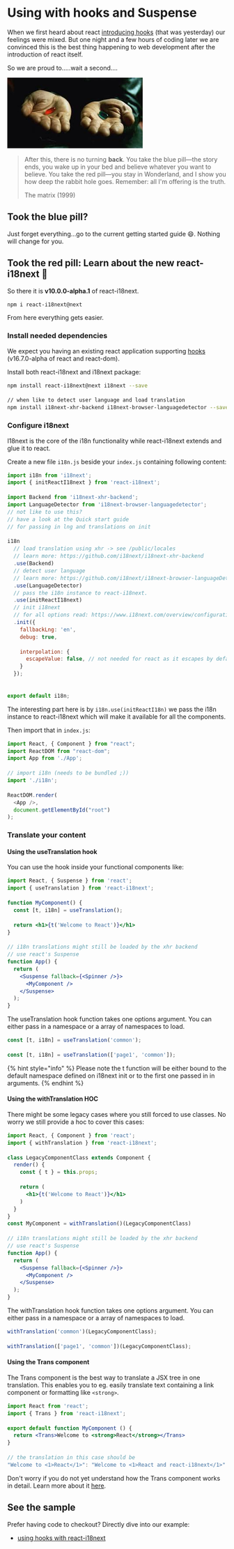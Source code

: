 # Using with hooks and Suspense

When we first heard about react [introducing hooks](https://reactjs.org/docs/hooks-intro.html) \(that was yesterday\) our feelings were mixed. But one night and a few hours of coding later we are convinced this is the best thing happening to web development after the introduction of react itself.

So we are proud to.....wait a second....

![](../.gitbook/assets/pill.jpeg)

> After this, there is no turning **back**. You take the blue pill—the story ends, you wake up in your bed and believe whatever you want to believe. You take the red pill—you stay in Wonderland, and I show you how deep the rabbit hole goes. Remember: all I'm offering is the truth.  
>   
> The matrix \(1999\)

## Took the blue pill?

Just forget everything...go to the current getting started guide 😄. Nothing will change for you.

## Took the red pill: Learn about the new react-i18next 🌈

So there it is **v10.0.0-alpha.1** of react-i18next.

```bash
npm i react-i18next@next
```

From here everything gets easier.

### Install needed dependencies

We expect you having an existing react application supporting [hooks](https://reactjs.org/docs/hooks-intro.html) \(v16.7.0-alpha of react and react-dom\).

Install both react-i18next and i18next package:

```bash
npm install react-i18next@next i18next --save

// when like to detect user language and load translation
npm install i18next-xhr-backend i18next-browser-languagedetector --save
```

### Configure i18next

I18next is the core of the i18n functionality while react-i18next extends and glue it to react.

Create a new file `i18n.js` beside your `index.js` containing following content:

```javascript
import i18n from 'i18next';
import { initReactI18next } from 'react-i18next';

import Backend from 'i18next-xhr-backend';
import LanguageDetector from 'i18next-browser-languagedetector';
// not like to use this?
// have a look at the Quick start guide 
// for passing in lng and translations on init

i18n
  // load translation using xhr -> see /public/locales
  // learn more: https://github.com/i18next/i18next-xhr-backend
  .use(Backend)
  // detect user language
  // learn more: https://github.com/i18next/i18next-browser-languageDetector
  .use(LanguageDetector)
  // pass the i18n instance to react-i18next.
  .use(initReactI18next)
  // init i18next
  // for all options read: https://www.i18next.com/overview/configuration-options
  .init({
    fallbackLng: 'en',
    debug: true,

    interpolation: {
      escapeValue: false, // not needed for react as it escapes by default
    }
  });


export default i18n;
```

The interesting part here is by `i18n.use(initReactI18n)` we pass the i18n instance to react-i18next which will make it available for all the components.

Then import that in `index.js`:

```javascript
import React, { Component } from "react";
import ReactDOM from "react-dom";
import App from './App';

// import i18n (needs to be bundled ;)) 
import './i18n';

ReactDOM.render(
  <App />,
  document.getElementById("root")
);
```

### Translate your content

#### Using the useTranslation hook

You can use the hook inside your functional components like:

```jsx
import React, { Suspense } from 'react';
import { useTranslation } from 'react-i18next';

function MyComponent() {
  const [t, i18n] = useTranslation();

  return <h1>{t('Welcome to React')}</h1>
}

// i18n translations might still be loaded by the xhr backend
// use react's Suspense
function App() {
  return (
    <Suspense fallback={<Spinner />}>
      <MyComponent />
    </Suspense>
  );
}
```

The useTranslation hook function takes one options argument. You can either pass in a namespace or a array of namespaces to load.

```javascript
const [t, i18n] = useTranslation('common');

const [t, i18n] = useTranslation(['page1', 'common']);
```

{% hint style="info" %}
Please note the t function will be either bound to the default namespace defined on i18next init or to the first one passed in in arguments.
{% endhint %}

#### Using the withTranslation HOC

There might be some legacy cases where you still forced to use classes. No worry we still provide a hoc to cover this cases:

```jsx
import React, { Component } from 'react';
import { withTranslation } from 'react-i18next';

class LegacyComponentClass extends Component {
  render() {
    const { t } = this.props;

    return (
      <h1>{t('Welcome to React')}</h1>
    )
  }
}
const MyComponent = withTranslation()(LegacyComponentClass)

// i18n translations might still be loaded by the xhr backend
// use react's Suspense
function App() {
  return (
    <Suspense fallback={<Spinner />}>
      <MyComponent />
    </Suspense>
  );
}
```

The withTranslation hook function takes one options argument. You can either pass in a namespace or a array of namespaces to load.

```javascript
withTranslation('common')(LegacyComponentClass);

withTranslation(['page1', 'common'])(LegacyComponentClass);
```

#### Using the Trans component

The Trans component is the best way to translate a JSX tree in one translation. This enables you to eg. easily translate text containing a link component or formatting like `<strong>`.

```jsx
import React from 'react';
import { Trans } from 'react-i18next';

export default function MyComponent () {
  return <Trans>Welcome to <strong>React</strong></Trans>
}

// the translation in this case should be
"Welcome to <1>React</1>": "Welcome to <1>React and react-i18next</1>"
```

Don't worry if you do not yet understand how the Trans component works in detail. Learn more about it [here](../v9/trans-component.md).

## See the sample

Prefer having code to checkout? Directly dive into our example:

* [using hooks with react-i18next](https://github.com/i18next/react-i18next/tree/master/example/react)

